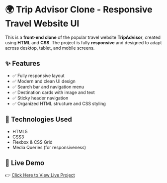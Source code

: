 # 🌍 Trip Advisor Clone - Responsive Travel Website UI

This is a **front-end clone** of the popular travel website **TripAdvisor**, created using **HTML** and **CSS**. The project is fully **responsive** and designed to adapt across desktop, tablet, and mobile screens.

## ✨ Features

- ✅ Fully responsive layout
- ✅ Modern and clean UI design
- ✅ Search bar and navigation menu
- ✅ Destination cards with image and text
- ✅ Sticky header navigation
- ✅ Organized HTML structure and CSS styling

## 🔧 Technologies Used

- HTML5
- CSS3
- Flexbox & CSS Grid
- Media Queries (for responsiveness)

## 🔗 Live Demo

👉 [Click Here to View Live Project](https://bhavya-chellapandian.github.io/Trip-Advisor/)
